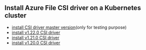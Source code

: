 ## Install Azure File CSI driver on a Kubernetes cluster

 - [install CSI driver master version](./install-csi-driver-master.md)(only for testing purpose)
 - [install v1.22.0 CSI driver](./install-csi-driver-v1.22.0.md)
 - [install v1.21.0 CSI driver](./install-csi-driver-v1.21.0.md)
 - [install v1.20.0 CSI driver](./install-csi-driver-v1.20.0.md)
